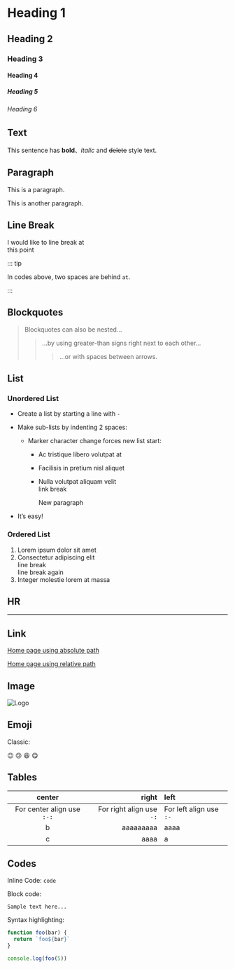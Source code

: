 # Heading 1

## Heading 2

### Heading 3

#### Heading 4

##### Heading 5

###### Heading 6

## Text

This sentence has **bold**、_italic_ and ~~delete~~ style text.

## Paragraph

This is a paragraph.

This is another paragraph.

## Line Break

I would like to line break at  
this point

::: tip

In codes above, two spaces are behind `at`.

:::

## Blockquotes

> Blockquotes can also be nested...
>
> > ...by using greater-than signs right next to each other...
> >
> > > ...or with spaces between arrows.

## List

### Unordered List

- Create a list by starting a line with `-`
- Make sub-lists by indenting 2 spaces:
  - Marker character change forces new list start:
    - Ac tristique libero volutpat at
    - Facilisis in pretium nisl aliquet
    - Nulla volutpat aliquam velit  
      link break

      New paragraph

- It’s easy!

### Ordered List

1. Lorem ipsum dolor sit amet
1. Consectetur adipiscing elit  
   line break  
   line break again
1. Integer molestie lorem at massa

## HR

---

## Link

[Home page using absolute path](/)

[Home page using relative path](../../README.md)

## Image

![Logo](/logo.svg)

## Emoji

Classic:

:wink: :cry: :laughing: :yum:

## Tables

|           center           |                    right | left                    |
| :------------------------: | -----------------------: | :---------------------- |
| For center align use `:-:` | For right align use `-:` | For left align use `:-` |
|             b              |                aaaaaaaaa | aaaa                    |
|             c              |                     aaaa | a                       |

## Codes

Inline Code: `code`

Block code:

```
Sample text here...
```

Syntax highlighting:

```js
function foo(bar) {
  return `foo${bar}`
}

console.log(foo(5))
```

